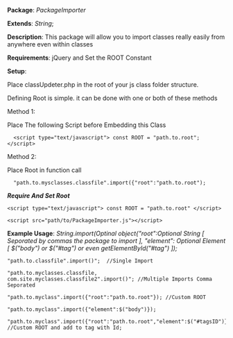 **Package**: *PackageImporter*

**Extends**: *String*;

**Description**: This package will allow you to import classes really easily from anywhere even within classes

**Requirements**: jQuery and Set the ROOT Constant

**Setup**: 

Place classUpdeter.php in the root of your js class folder structure.

Defining Root is simple. it can be done with one or both of these methods

  Method 1:
  
  Place The following Script before Embedding this Class
    
      <script type="text/javascript"> const ROOT = "path.to.root"; </script>
      
  Method 2:
  
  Place Root in function call
  
      "path.to.mysclasses.classfile".import({"root":"path.to.root");
    
***Require And Set Root***  
  
    <script type="text/javascript"> const ROOT = "path.to.root" </script> 
    
    <script src="path/to/PackageImporter.js"></script>

**Example Usage**: *String.import(Optinal object{"root":Optional String [ Seporated by commas the package to import ], "element": Optional Element [ $("body") or $("#tag") or even getElementById("#tag") ]);*
	
	"path.to.classfile".import()";  //Single Import
	
	"path.to.myclasses.classfile, com.site.myclasses.classfile2".import()"; //Multiple Imports Comma Seporated
	
	"path.to.myclass".import({"root":"path.to.root"}); //Custom ROOT 
	
	"path.to.myclass".import({"element":$("body")}); 
	
	"path.to.myclass".import({"root":"path.to.root","element":$("#tagsID")}); //Custom ROOT and add to tag with Id;

